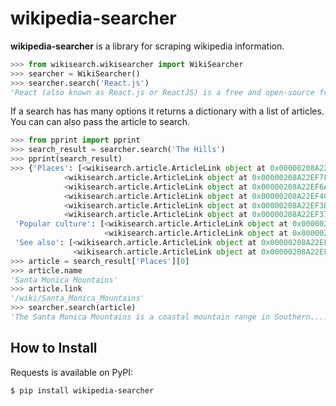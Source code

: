 # wikipedia-searcher

**wikipedia-searcher** is a library for scraping wikipedia information.

```python
>>> from wikisearch.wikisearcher import WikiSearcher
>>> searcher = WikiSearcher()
>>> searcher.search('React.js')
'React (also known as React.js or ReactJS) is a free and open-source front-end JavaScript library[3] for building user interfaces or UI components.'
```

If a search has has many options it returns a dictionary with a list of articles. You can can also pass the article to search.

```python
>>> from pprint import pprint
>>> search_result = searcher.search('The Hills')
>>> pprint(search_result)
>>> {'Places': [<wikisearch.article.ArticleLink object at 0x00000208A22EFAC0>,
            <wikisearch.article.ArticleLink object at 0x00000208A22EF7F0>,
            <wikisearch.article.ArticleLink object at 0x00000208A22EF6A0>,
            <wikisearch.article.ArticleLink object at 0x00000208A22EF400>,
            <wikisearch.article.ArticleLink object at 0x00000208A22EF3D0>,
            <wikisearch.article.ArticleLink object at 0x00000208A22EF370>],
 'Popular culture': [<wikisearch.article.ArticleLink object at 0x00000208A22EF940>,
                     <wikisearch.article.ArticleLink object at 0x00000208A22EF880>],
 'See also': [<wikisearch.article.ArticleLink object at 0x00000208A22EF340>,
              <wikisearch.article.ArticleLink object at 0x00000208A22EF8E0>]}
>>> article = search_result['Places'][0]
>>> article.name
'Santa Monica Mountains'
>>> article.link
'/wiki/Santa_Monica_Mountains'
>>> searcher.search(article)
'The Santa Monica Mountains is a coastal mountain range in Southern....'
```

## How to Install

Requests is available on PyPI:

```
$ pip install wikipedia-searcher
```
